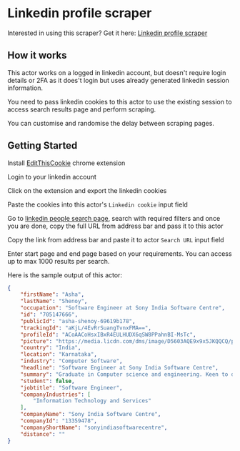 # Linkedin profile scraper
Interested in using this scraper? Get it here: [Linkedin profile scraper](https://apify.com/curious_coder/linkedin-profile-scraper?fpr=ve081&fp_sid=github_linkedin-profile-scraper)
## How it works

This actor works on a logged in linkedin account, but doesn't require login details or 2FA as it does't login but uses already generated linkedin session information.

You need to pass linkedin cookies to this actor to use the existing session to access search results page and perform scraping.

You can customise and randomise the delay between scraping pages.

## Getting Started

Install [EditThisCookie](https://chrome.google.com/webstore/detail/editthiscookie/fngmhnnpilhplaeedifhccceomclgfbg) chrome extension 

Login to your linkedin account

Click on the extension and export the linkedin cookies

Paste the cookies into this actor's `Linkedin cookie` input field

Go to [linkedin people search page](https://www.linkedin.com/search/results/people), search with required filters and once you are done, copy the full URL from address bar and pass it to this actor

Copy the link from address bar and paste it to actor `Search URL` input field

Enter start page and end page based on your requirements. You can access up to max 1000 results per search. 

Here is the sample output of this actor:

```json
{
	"firstName": "Asha",
	"lastName": "Shenoy",
	"occupation": "Software Engineer at Sony India Software Centre",
	"id": "705147666",
	"publicId": "asha-shenoy-69619b178",
	"trackingId": "aKjL/4EvRrSuangTvnxFMA==",
	"profileId": "ACoAACoHsxIBxR4EULHUDX6qSW8PPahnBI-MsTc",
	"picture": "https://media.licdn.com/dms/image/D5603AQE9x9x5JKQQCQ/profile-displayphoto-shrink_100_100/0/1672939179577?e=1698883200&v=beta&t=XIJ_-k9w53XtHXqLW9C7Ua07tYz5qrt7CYCpnZfroVw",
	"country": "India",
	"location": "Karnataka",
	"industry": "Computer Software",
	"headline": "Software Engineer at Sony India Software Centre",
	"summary": "Graduate in Computer science and engineering. Keen to develop my technical skills by working on some of the cutting-edge technologies. My fields of interest include  Web development and Cloud computing. Enthusiastic, hard-working and a quick learner.",
	"student": false,
	"jobtitle": "Software Engineer",
	"companyIndustries": [
		"Information Technology and Services"
	],
	"companyName": "Sony India Software Centre",
	"companyId": "13359478",
	"companyShortName": "sonyindiasoftwarecentre",
	"distance": ""
}
```
